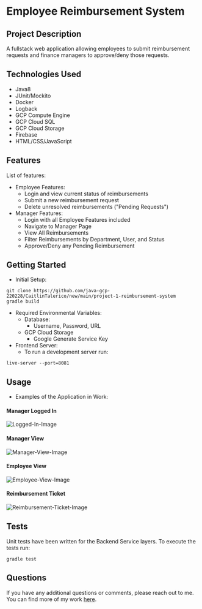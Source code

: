 # Employee Reimbursement System

## Project Description

A fullstack web application allowing employees to submit reimbursement requests and finance managers to approve/deny those requests.

## Technologies Used

* Java8
* JUnit/Mockito
* Docker
* Logback
* GCP Compute Engine
* GCP Cloud SQL
* GCP Cloud Storage
* Firebase
* HTML/CSS/JavaScript

## Features

List of features:
* Employee Features:
  * Login and view current status of reimbursements
  * Submit a new reimbursement request
  * Delete unresolved reimbursements ("Pending Requests")
* Manager Features:
  * Login with all Employee Features included
  * Navigate to Manager Page
  * View All Reimbursements
  * Filter Reimbursements by Department, User, and Status
  * Approve/Deny any Pending Reimbursement

## Getting Started
- Initial Setup:
```
git clone https://github.com/java-gcp-220228/CaitlinTalerico/new/main/project-1-reimbursement-system
gradle build
```
- Required Environmental Variables:
  - Database:
    - Username, Password, URL
  - GCP Cloud Storage
    - Google Generate Service Key
- Frontend Server:
  - To run a development server run:
```
live-server --port=8081
```



## Usage
- Examples of the Application in Work:
#### Manager Logged In
![Logged-In-Image](https://storage.googleapis.com/misc-github-images-bucket/Manager_Login.PNG)
#### Manager View
![Manager-View-Image](https://storage.googleapis.com/misc-github-images-bucket/Manager_View.PNG)
#### Employee View
![Employee-View-Image](https://storage.googleapis.com/misc-github-images-bucket/Employee%20View.PNG)
#### Reimbursement Ticket
![Reimbursement-Ticket-Image](https://storage.googleapis.com/misc-github-images-bucket/reimbursement-ticker.PNG)

## Tests
Unit tests have been written for the Backend Service layers. To execute the tests run:
```
gradle test
```

## Questions

If you have any additional questions or comments, please reach out to me. You can find more of my work [here](https://github.com/cait-tal).
